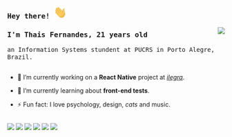 ### <samp>Hey there! <img src="https://raw.githubusercontent.com/ABSphreak/ABSphreak/master/gifs/Hi.gif" width="30px" /></samp>

<img align="right" src="https://media2.giphy.com/media/LMcB8XospGZO8UQq87/giphy.gif?cid=ecf05e4741bce68b6f940ff1ad9e1167f8d8351d382e3982&rid=giphy.gif"/>

### <samp> I'm Thais Fernandes, 21 years old </samp>

<samp>an Information Systems stundent at PUCRS in Porto Alegre, Brazil. </samp>

###
##

- 🔭 I’m currently working on a **React Native** project at [*ilegra*](https://github.com/ilegra/).

- 🌱 I’m currently learning about **front-end tests**.

- ⚡ Fun fact: I love psychology, design, *cats* and music.

##

<img src="https://img.shields.io/badge/-React%20Native-green" /> <img src="https://img.shields.io/badge/-React%20JS-blueviolet" /> <img src="https://img.shields.io/badge/-Javascript-ff69b4" /> <img src="https://img.shields.io/badge/-CSS-blue" /> <img src="https://img.shields.io/badge/-HTML-yellowgreen" /> <img src="https://img.shields.io/badge/-Java-grey" />


